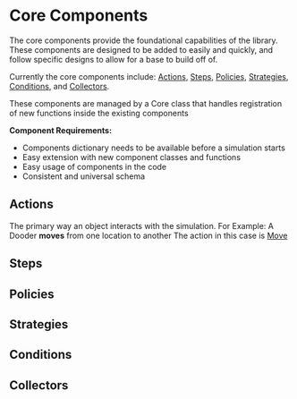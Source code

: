 # Core Components

The core components provide the foundational capabilities of the library. These components are designed to be added to easily and quickly, and follow specific designs to allow for a base to build off of.

Currently the core components include: [Actions](#Actions), [Steps](#Steps), [Policies](#Policies), [Strategies](#Strategies), [Conditions](#Conditions), and [Collectors](#Collectors).

These components are managed by a Core class that handles registration of new functions inside the existing components

**Component Requirements:**

- Components dictionary needs to be available before a simulation starts
- Easy extension with new component classes and functions
- Easy usage of components in the code
- Consistent and universal schema

## Actions
The primary way an object interacts with the simulation. For Example: A Dooder **moves** from one location to another
The action in this case is [Move](#)

## Steps


## Policies


## Strategies


## Conditions


## Collectors

